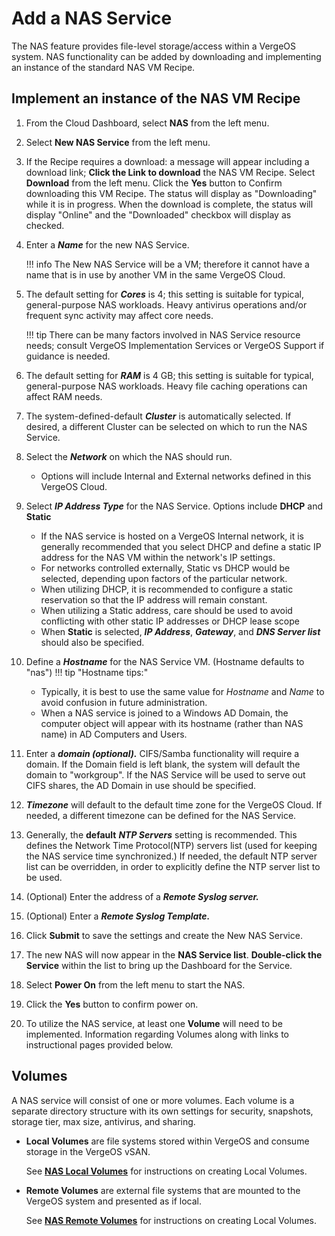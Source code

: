 # Add a NAS Service

The NAS feature provides file-level storage/access within a VergeOS system. NAS functionality can be added by downloading and implementing an instance of the standard NAS VM Recipe.

## Implement an instance of the NAS VM Recipe

1. From the Cloud Dashboard, select **NAS** from the left menu.
2. Select **New NAS Service** from the left menu.
3. If the Recipe requires a download: a message will appear including a download link; **Click the Link to download** the NAS VM Recipe. Select **Download** from the left menu. Click the **Yes** button to Confirm downloading this VM Recipe. The status will display as "Downloading" while it is in progress. When the download is complete, the status will display "Online" and the "Downloaded" checkbox will display as checked.
4. Enter a ***Name*** for the new NAS Service.

    !!! info
        The New NAS Service will be a VM; therefore it cannot have a name that is in use by another VM in the same VergeOS Cloud.

5. The default setting for ***Cores*** is 4; this setting is suitable for typical, general-purpose NAS workloads. Heavy antivirus operations and/or frequent sync activity may affect core needs.

    !!! tip
        There can be many factors involved in NAS Service resource needs; consult VergeOS Implementation Services or VergeOS Support if guidance is needed.

6. The default setting for ***RAM*** is 4 GB; this setting is suitable for typical, general-purpose NAS workloads. Heavy file caching operations can affect RAM needs.
7. The system-defined-default ***Cluster*** is automatically selected. If desired, a different Cluster can be selected on which to run the NAS Service.
8. Select the ***Network*** on which the NAS should run.
    - Options will include Internal and External networks defined in this VergeOS Cloud.

9. Select ***IP Address Type*** for the NAS Service. Options include **DHCP** and **Static**
    - If the NAS service is hosted on a VergeOS Internal network, it is generally recommended that you select DHCP and define a static IP address for the NAS VM within the network's IP settings.
    - For networks controlled externally, Static vs DHCP would be selected, depending upon factors of the particular network.
    - When utilizing DHCP, it is recommended to configure a static reservation so that the IP address will remain constant.
    - When utilizing a Static address, care should be used to avoid conflicting with other static IP addresses or DHCP lease scope
    - When **Static** is selected, ***IP Address***, ***Gateway***, and ***DNS Server list*** should also be specified.

10. Define a ***Hostname*** for the NAS Service VM. (Hostname defaults to "nas")
!!! tip "Hostname tips:"
    - Typically, it is best to use the same value for *Hostname* and *Name* to avoid confusion in future administration.
    - When a NAS service is joined to a Windows AD Domain, the computer object will appear with its hostname (rather than NAS name) in AD Computers and Users.
11. Enter a ***domain (optional).*** CIFS/Samba functionality will require a domain. If the Domain field is left blank, the system will default the domain to "workgroup". If the NAS Service will be used to serve out CIFS shares, the AD Domain in use should be specified.
12. ***Timezone*** will default to the default time zone for the VergeOS Cloud. If needed, a different timezone can be defined for the NAS Service.
13. Generally, the **default** ***NTP Servers*** setting is recommended. This defines the Network Time Protocol(NTP) servers list (used for keeping the NAS service time synchronized.) If needed, the default NTP server list can be overridden, in order to explicitly define the NTP server list to be used.
14. (Optional) Enter the address of a ***Remote Syslog server.***
15. (Optional) Enter a ***Remote Syslog Template.***
16. Click **Submit** to save the settings and create the New NAS Service.
17. The new NAS will now appear in the **NAS Service list**. **Double-click the Service** within the list to bring up the Dashboard for the Service.
18. Select **Power On** from the left menu to start the NAS.
19. Click the **Yes** button to confirm power on.
20. To utilize the NAS service, at least one **Volume** will need to be implemented. Information regarding Volumes along with links to instructional pages provided below.

## Volumes

A NAS service will consist of one or more volumes. Each volume is a separate directory structure with its own settings for security, snapshots, storage tier, max size, antivirus, and sharing.

- **Local Volumes** are file systems stored within VergeOS and consume storage in the VergeOS vSAN.

    See [**NAS Local Volumes**](/product-guide/nas/nas-local-volumes) for instructions on creating Local Volumes.

- **Remote Volumes** are external file systems that are mounted to the VergeOS system and presented as if local.

    See [**NAS Remote Volumes**](/product-guide/nas/nas-remote-volumes) for instructions on creating Local Volumes.
